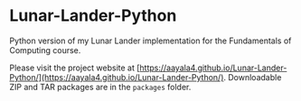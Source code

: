 # Lunar-Lander-Python
Python version of my Lunar Lander implementation for the Fundamentals of Computing course.

Please visit the project website at [https://aayala4.github.io/Lunar-Lander-Python/](https://aayala4.github.io/Lunar-Lander-Python/).
Downloadable ZIP and TAR packages are in the `packages` folder.
